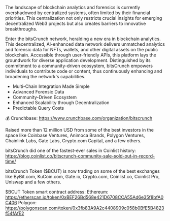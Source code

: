 The landscape of blockchain analytics and forensics is currently overshadowed by centralized systems, often limited by their financial priorities. This centralization not only restricts crucial insights for emerging decentralized Web3 projects but also creates barriers to innovative breakthroughs.

Enter the bitsCrunch network, heralding a new era in blockchain analytics. This decentralized, AI-enhanced data network delivers unmatched analytics and forensic data for NFTs, wallets, and other digital assets on the public blockchain. Accessible through user-friendly APIs, this platform lays the groundwork for diverse application development. Distinguished by its commitment to a community-driven ecosystem, bitsCrunch empowers individuals to contribute code or content, thus continuously enhancing and broadening the network's capabilities.

- Multi-Chain Integration Made Simple
- Advanced Forensic Data
- Community-Driven Ecosystem
- Enhanced Scalability through Decentralization
- Predictable Query Costs

💰 Crunchbase: https://www.crunchbase.com/organization/bitscrunch

Raised more than 12 million USD from some of the best investors in the space like Coinbase Ventures, Animoca Brands, Polygon Ventures, Chainlink Labs, Gate Labs, Crypto.com Capital, and a few others.

bitsCrunch did one of the fastest-ever sales in Coinlist history: https://blog.coinlist.co/bitscrunch-community-sale-sold-out-in-record-time/

bitsCrunch Token ($BCUT) is now trading on some of the best exchanges like ByBit.com, KuCoin.com, Gate.io, Crypto.com, Coinlist.co, Coinlist Pro, Uniswap and a few others. 

$BCUT Token smart contract address: 
Ethereum: https://etherscan.io/token/0xBEF26Bd568e421D6708CCA55Ad6e35f8bfA0C406
Polygon: https://polygonscan.com/token/0x3fb83A9A2c4408909c058b0BfE5B4823f54fAfE2
